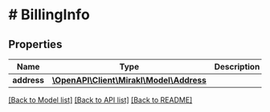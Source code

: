 # # BillingInfo

## Properties

Name | Type | Description | Notes
------------ | ------------- | ------------- | -------------
**address** | [**\OpenAPI\Client\Mirakl\Model\Address**](Address.md) |  | [optional]

[[Back to Model list]](../../README.md#models) [[Back to API list]](../../README.md#endpoints) [[Back to README]](../../README.md)

